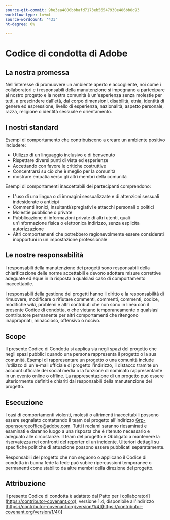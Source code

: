 ```yaml
---
source-git-commit: 9be3ea4800bbbafd7173eb56547930e486bb8d93
workflow-type: tm+mt
source-wordcount: '431'
ht-degree: 0%

---
```

# Codice di condotta di Adobe

## La nostra promessa

Nell&#39;interesse di promuovere un ambiente aperto e accogliente, noi come
i collaboratori e i responsabili della manutenzione si impegnano a partecipare al nostro progetto e
la nostra comunità è un&#39;esperienza senza molestie per tutti, a prescindere dall&#39;età, dal corpo
dimensioni, disabilità, etnia, identità di genere ed espressione, livello di esperienza,
nazionalità, aspetto personale, razza, religione o identità sessuale e
orientamento.

## I nostri standard

Esempi di comportamento che contribuiscono a creare un ambiente positivo
includere:

* Utilizzo di un linguaggio inclusivo e di benvenuto
* Rispettare diversi punti di vista ed esperienze
* Accettando con favore le critiche costruttive
* Concentrarsi su ciò che è meglio per la comunità
* mostrare empatia verso gli altri membri della comunità

Esempi di comportamenti inaccettabili dei partecipanti comprendono:

* L&#39;uso di una lingua o di immagini sessualizzate e di attenzioni sessuali indesiderate o
anticipi
* Commenti ironici, insultanti/spregiativi e attacchi personali o politici
* Molestie pubbliche o private
* Pubblicazione di informazioni private di altri utenti, quali un&#39;informazione fisica o elettronica
indirizzo, senza esplicita autorizzazione
* Altri comportamenti che potrebbero ragionevolmente essere considerati inopportuni in un
impostazione professionale

## Le nostre responsabilità

I responsabili della manutenzione dei progetti sono responsabili della chiarificazione delle norme accettabili
e devono adottare misure correttive adeguate ed eque in
la risposta a qualsiasi caso di comportamento inaccettabile.

I responsabili della gestione dei progetti hanno il diritto e la responsabilità di rimuovere, modificare o
rifiutare commenti, commenti, commenti, codice, modifiche wiki, problemi e altri contributi
che non sono in linea con il presente Codice di condotta, o che vietano temporaneamente o
qualsiasi contributore permanente per altri comportamenti che ritengono inappropriati,
minaccioso, offensivo o nocivo.

## Scope

Il presente Codice di Condotta si applica sia negli spazi del progetto che negli spazi pubblici
quando una persona rappresenta il progetto o la sua comunità. Esempi di
rappresentare un progetto o una comunità include l&#39;utilizzo di un&#39;e-mail ufficiale di progetto
l&#39;indirizzo, il distacco tramite un account ufficiale dei social media o la funzione di nominato
rappresentante in un evento online o offline. La rappresentazione di un progetto può essere
ulteriormente definiti e chiariti dai responsabili della manutenzione del progetto.

## Esecuzione

I casi di comportamenti violenti, molesti o altrimenti inaccettabili possono essere
segnalato contattando il team del progetto all&#39;indirizzo Grp-opensourceoffice@adobe.com. Tutti
i reclami saranno riesaminati e esaminati e daranno luogo a una risposta che
è ritenuto necessario e adeguato alle circostanze. Il team del progetto è
Obbligato a mantenere la riservatezza nei confronti del reporter di un incidente.
Ulteriori dettagli su specifiche politiche di attuazione possono essere pubblicati separatamente.

Responsabili del progetto che non seguono o applicano il Codice di condotta in buona fede
la fede può subire ripercussioni temporanee o permanenti come stabilito da altre
membri della direzione del progetto.

## Attribuzione

Il presente Codice di condotta è adattato dal Patto per i collaboratori](https://contributor-covenant.org), versione 1.4,
disponibile all&#39;indirizzo [https://contributor-covenant.org/version/1/4](https://contributor-covenant.org/version/1/4/)[
